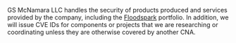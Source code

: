 GS McNamara LLC handles the security of products produced and services provided by the company, including the [Floodspark](https://floodspark.com/) portfolio. In addition, we will issue CVE IDs for components or projects that we are researching or coordinating unless they are otherwise covered by another CNA.
